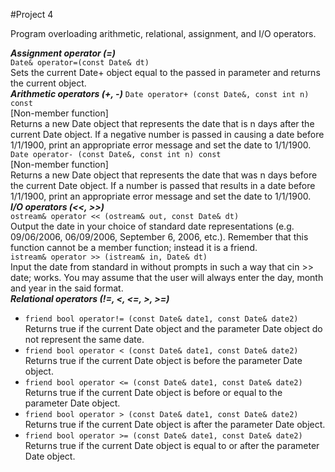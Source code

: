 #Project 4

Program overloading arithmetic, relational, assignment, and I/O operators.

***Assignment operator (=)***   
`Date& operator=(const Date& dt)`   
Sets the current Date+ object equal to the passed in parameter and returns the current object.   
***Arithmetic operators (+, -)***
`Date operator+ (const Date&, const int n) const`   
[Non-member function]   
Returns a new Date object that represents the date that is n days after the current Date object. If a negative number is passed in causing a date before 1/1/1900, print an appropriate error message and set the date to 1/1/1900.   
`Date operator- (const Date&, const int n) const`   
[Non-member function]   
Returns a new Date object that represents the date that was n days before the current Date object. If a number is passed that results in a date before 1/1/1900, print an appropriate error message and set the date to 1/1/1900.   
***I/O operators (<<, >>)***   
`ostream& operator << (ostream& out, const Date& dt)`   
Output the date in your choice of standard date representations (e.g. 09/06/2006, 06/09/2006, September 6, 2006, etc.). Remember that this function cannot be a member function; instead it is a friend.   
`istream& operator >> (istream& in, Date& dt)`   
Input the date from standard in without prompts in such a way that cin >> date; works. You may assume that the user will always enter the day, month and year in the said format.   
***Relational operators (!=, <, <=, >, >=)***
* `friend bool operator!= (const Date& date1, const Date& date2)`   
Returns true if the current Date object and the parameter Date object do not represent the same date.   
* `friend bool operator < (const Date& date1, const Date& date2)`   
Returns true if the current Date object is before the parameter Date object.   
* `friend bool operator <= (const Date& date1, const Date& date2)`   
Returns true if the current Date object is before or equal to the parameter Date object.   
* `friend bool operator > (const Date& date1, const Date& date2)`   
Returns true if the current Date object is after the parameter Date object.   
* `friend bool operator >= (const Date& date1, const Date& date2)`   
Returns true if the current Date object is equal to or after the parameter Date object.   

